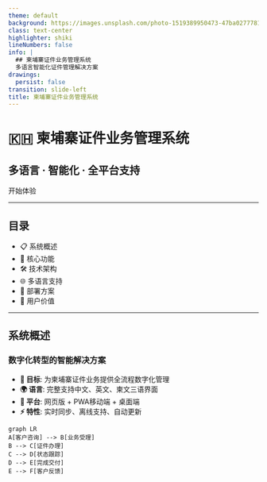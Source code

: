 ```yaml
---
theme: default
background: https://images.unsplash.com/photo-1519389950473-47ba0277781c?ixlib=rb-4.0.3&ixid=M3wxMjA3fDB8MHxwaG90by1wYWdlfHx8fGVufDB8fHx8fA%3D%3D&auto=format&fit=crop&w=1740&q=80
class: text-center
highlighter: shiki
lineNumbers: false
info: |
  ## 柬埔寨证件业务管理系统
  多语言智能化证件管理解决方案
drawings:
  persist: false
transition: slide-left
title: 柬埔寨证件业务管理系统
---
```


# 🇰🇭 柬埔寨证件业务管理系统

## 多语言 · 智能化 · 全平台支持

<div class="pt-12">
  <span @click="$slidev.nav.next" class="px-2 py-1 rounded cursor-pointer" hover="bg-white bg-opacity-10">
    开始体验 <carbon:arrow-right class="inline"/>
  </span>
</div>

---

## 目录

- 📋 系统概述
- 🎯 核心功能
- 🛠️ 技术架构  
- 🌐 多语言支持
- 🚀 部署方案
- 💼 用户价值

---

## 系统概述

### 数字化转型的智能解决方案

- **🎯 目标**: 为柬埔寨证件业务提供全流程数字化管理
- **🌍 语言**: 完整支持中文、英文、柬文三语界面
- **📱 平台**: 网页版 + PWA移动端 + 桌面端
- **⚡ 特性**: 实时同步、离线支持、自动更新

```mermaid
graph LR
A[客户咨询] --> B[业务受理]
B --> C[证件办理]
C --> D[状态跟踪]
D --> E[完成交付]
E --> F[客户反馈]
